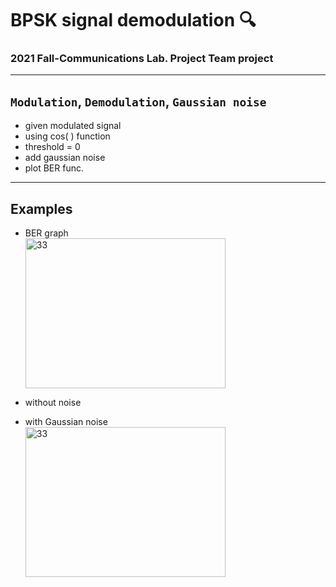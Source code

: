 # BPSK signal demodulation :mag:
### 2021 Fall-Communications Lab. Project Team project
___________

## `Modulation`, `Demodulation`, `Gaussian noise`
- given modulated signal
- using cos( ) function
- threshold = 0
- add gaussian noise
- plot BER func.
____________

## Examples
- BER graph<br/>
<img src="https://user-images.githubusercontent.com/86276347/161921535-d5f3ad74-0498-4776-a415-aa5189a441c3.png" width="320px" height="240px" title="33" alt="33"></img><br/>

- without noise<br/>

- with Gaussian noise<br/>
<img src="https://user-images.githubusercontent.com/86276347/161921529-c375e44a-f568-4643-9cf2-dd48684d8b07.png" width="320px" height="240px" title="33" alt="33"></img><br/>
